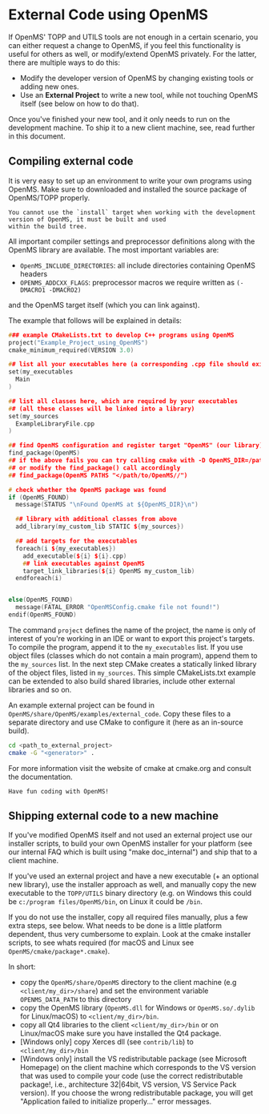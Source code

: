 External Code using OpenMS
==========================

If OpenMS' TOPP and UTILS tools are not enough in a certain scenario, you can either request a change to OpenMS, if you
feel this functionality is useful for others as well, or modify/extend OpenMS privately. For the latter, there are 
multiple ways to do this:

- Modify the developer version of OpenMS by changing existing tools or adding new ones.
- Use an **External Project** to write a new tool, while not touching OpenMS itself (see below on how to do that).

Once you've finished your new tool, and it only needs to run on the development machine. To ship it to a new client 
machine, see, read further in this document.

## Compiling external code

It is very easy to set up an environment to write your own programs using OpenMS. Make sure to downloaded and installed
the source package of OpenMS/TOPP properly.

```{note}
You cannot use the `install` target when working with the development version of OpenMS, it must be built and used 
within the build tree.
```

All important compiler settings and preprocessor definitions along with the OpenMS library are available. The most
important variables are:

- `OpenMS_INCLUDE_DIRECTORIES`:  all include directories containing OpenMS headers
- `OPENMS_ADDCXX_FLAGS`: preprocessor macros we require written as `(-DMACRO1 -DMACRO2)`

and the OpenMS target itself (which you can link against).

The example that follows will be explained in details:

```cpp
### example CMakeLists.txt to develop C++ programs using OpenMS
project("Example_Project_using_OpenMS")
cmake_minimum_required(VERSION 3.0)

## list all your executables here (a corresponding .cpp file should exist, e.g. Main.cpp)
set(my_executables
  Main
)

## list all classes here, which are required by your executables
## (all these classes will be linked into a library)
set(my_sources
  ExampleLibraryFile.cpp
)

## find OpenMS configuration and register target "OpenMS" (our library)
find_package(OpenMS)
## if the above fails you can try calling cmake with -D OpenMS_DIR=/path/to/OpenMS/
## or modify the find_package() call accordingly
## find_package(OpenMS PATHS "</path/to/OpenMS//")

# check whether the OpenMS package was found
if (OpenMS_FOUND)
  message(STATUS "\nFound OpenMS at ${OpenMS_DIR}\n")

  ## library with additional classes from above
  add_library(my_custom_lib STATIC ${my_sources})

  ## add targets for the executables
  foreach(i ${my_executables})
    add_executable(${i} ${i}.cpp)
    ## link executables against OpenMS
    target_link_libraries(${i} OpenMS my_custom_lib)
  endforeach(i)


else(OpenMS_FOUND)
  message(FATAL_ERROR "OpenMSConfig.cmake file not found!")
endif(OpenMS_FOUND)
```

The command `project` defines the name of the project, the name is only of interest of you're working in an IDE or want
to export this project's targets. To compile the program, append it to the `my_executables` list. If you use object 
files (classes which do not contain a main program), append them to the `my_sources` list. In the next step CMake 
creates a statically linked library of the object files, listed in `my_sources`. This simple CMakeLists.txt example can 
be extended to also build shared libraries, include other external libraries and so on.

An example external project can be found in `OpenMS/share/OpenMS/examples/external_code`. Copy these files to a separate
directory and use CMake to configure it (here as an in-source build).

```bash
cd <path_to_external_project>
cmake -G "<generator>" .
```

For more information visit the website of cmake at cmake.org and consult the documentation.

```{important}
Have fun coding with OpenMS!
```

## Shipping external code to a new machine

If you've modified OpenMS itself and not used an external project use our installer scripts, to build your own OpenMS
installer for your platform (see our internal FAQ which is built using "make doc_internal") and ship that to a client
machine.

If you've used an external project and have a new executable (+ an optional new library), use the installer approach as
well, and manually copy the new executable to the `TOPP/UTILS` binary directory (e.g. on Windows this could be
`c:/program files/OpenMS/bin`, on Linux it could be `/bin`.

If you do not use the installer, copy all required files manually, plus a few extra steps, see below. What needs to be
done is a little platform dependent, thus very cumbersome to explain. Look at the cmake installer scripts, to see whats
required (for macOS and Linux see `OpenMS/cmake/package*.cmake`).

In short:

- copy the `OpenMS/share/OpenMS` directory to the client machine (e.g `<client/my_dir>/share`) and set the environment
  variable `OPENMS_DATA_PATH` to this directory
- copy the OpenMS library (`OpenMS.dll` for Windows or `OpenMS.so/.dylib` for Linux/macOS) to `<client/my_dir>/bin`.
- copy all Qt4 libraries to the client `<client/my_dir>/bin` or on Linux/macOS make sure you have installed the Qt4 
  package.
- [Windows only] copy Xerces dll (see `contrib/lib`) to `<client/my_dir>/bin`
- [Windows only] install the VS redistributable package (see Microsoft Homepage) on the client machine which corresponds
  to the VS version that was used to compile your code (use the correct redistributable package!, i.e., architecture
  32|64bit, VS version, VS Service Pack version). If you choose the wrong redistributable package, you will get
  "Application failed to initialize properly..." error messages.
